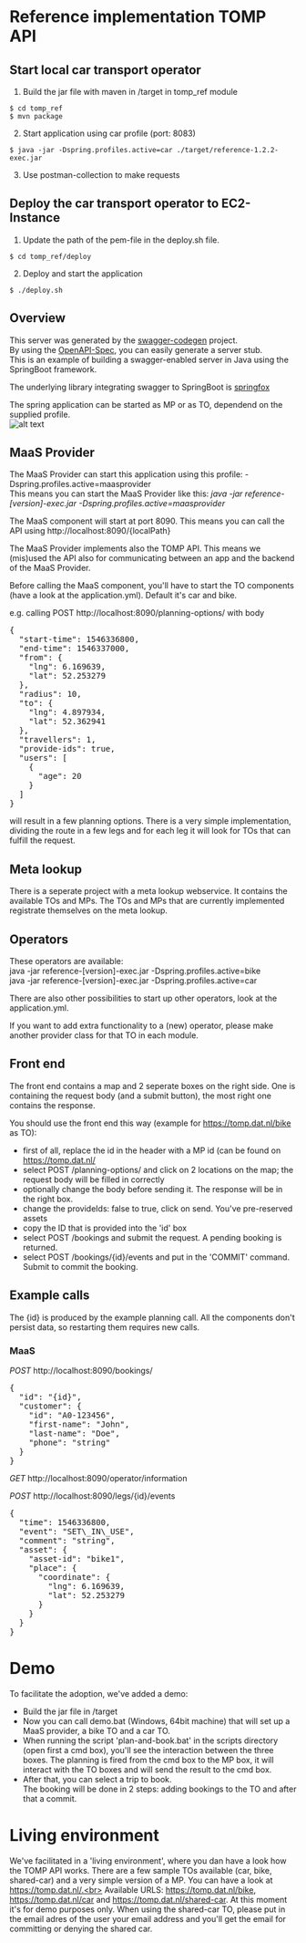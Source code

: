 # Reference implementation TOMP API

## Start local car transport operator

1. Build the jar file with maven in /target in tomp_ref module

```console
$ cd tomp_ref
$ mvn package
```
2. Start application using car profile (port: 8083)

```console
$ java -jar -Dspring.profiles.active=car ./target/reference-1.2.2-exec.jar
```
3. Use postman-collection to make requests

## Deploy the car transport operator to EC2-Instance

1. Update the path of the pem-file in the deploy.sh file.

```console
$ cd tomp_ref/deploy
```

2. Deploy and start the application

```console
$ ./deploy.sh 
```

## Overview  
This server was generated by the [swagger-codegen](https://github.com/swagger-api/swagger-codegen) project.  
By using the [OpenAPI-Spec](https://github.com/swagger-api/swagger-core), you can easily generate a server stub.  
This is an example of building a swagger-enabled server in Java using the SpringBoot framework.  

The underlying library integrating swagger to SpringBoot is [springfox](https://github.com/springfox/springfox)  

The spring application can be started as MP or as TO, dependend on the supplied profile.<br>
![alt text](demo-setup.png "The demo setup")


## MaaS Provider
The MaaS Provider can start this application using this profile: -Dspring.profiles.active=maasprovider<br>
This means you can start the MaaS Provider like this: _java -jar reference-[version]-exec.jar -Dspring.profiles.active=maasprovider_<br>

The MaaS component will start at port 8090. This means you can call the API using http://localhost:8090/{localPath}

The MaaS Provider implements also the TOMP API. This means we (mis)used the API also for communicating between an app and the backend of the MaaS Provider. 

Before calling the MaaS component, you'll have to start the TO components (have a look at the application.yml). Default it's car and bike.

e.g. calling POST http://localhost:8090/planning-options/ with body 
<pre>{
  "start-time": 1546336800,
  "end-time": 1546337000,
  "from": {
    "lng": 6.169639,
    "lat": 52.253279
  },
  "radius": 10,
  "to": {
    "lng": 4.897934,
    "lat": 52.362941
  },
  "travellers": 1,
  "provide-ids": true,
  "users": [
    {
      "age": 20
    }
  ]
}</pre>
will result in a few planning options. There is a very simple implementation, dividing the route in a few legs and for each leg it will look for TOs that can fulfill the request. 

## Meta lookup
There is a seperate project with a meta lookup webservice. It contains the available TOs and MPs. The TOs and MPs that are currently implemented registrate themselves on the meta lookup.

## Operators
These operators are available:<br>
java -jar reference-[version]-exec.jar -Dspring.profiles.active=bike<br>
java -jar reference-[version]-exec.jar -Dspring.profiles.active=car<br>

There are also other possibilities to start up other operators, look at the application.yml. 

If you want to add extra functionality to a (new) operator, please make another provider class for that TO in each module.

## Front end
The front end contains a map and 2 seperate boxes on the right side. One is containing the request body (and a submit button), the most right one contains the response.

You should use the front end this way (example for https://tomp.dat.nl/bike as TO):
- first of all, replace the id in the header with a MP id (can be found on https://tomp.dat.nl/
- select POST /planning-options/ and click on 2 locations on the map; the request body will be filled in correctly
- optionally change the body before sending it. The response will be in the right box.
- change the provideIds: false to true, click on send. You've pre-reserved assets
- copy the ID that is provided into the 'id' box
- select POST /bookings and submit the request. A pending booking is returned.
- select POST /bookings/{id}/events and put in the 'COMMIT' command. Submit to commit the booking.

## Example calls
The {id} is produced by the example planning call. All the components don't persist data, so restarting them requires new calls.

### MaaS
_POST_ http://localhost:8090/bookings/
<pre>{
  "id": "{id}",
  "customer": {
    "id": "A0-123456",
    "first-name": "John",
    "last-name": "Doe",
    "phone": "string"
  }
}</pre>


_GET_ http://localhost:8090/operator/information

_POST_ http://localhost:8090/legs/{id}/events
<pre>{
  "time": 1546336800,
  "event": "SET\_IN\_USE",
  "comment": "string",
  "asset": {
    "asset-id": "bike1",
    "place": {
      "coordinate": {
        "lng": 6.169639,
        "lat": 52.253279
      }
    }
  }
}</pre>

# Demo
To facilitate the adoption, we've added a demo: 

- Build the jar file in /target
- Now you can call demo.bat (Windows, 64bit machine) that will set up a MaaS provider, a bike TO and a car TO. <br>
- When running the script 'plan-and-book.bat' in the scripts directory (open first a cmd box), you'll see the interaction between the three boxes. The planning is fired from the cmd box to the MP box, it will interact with the TO boxes and will send the result to the cmd box. 
- After that, you can select a trip to book. <br> The booking will be done in 2 steps: adding bookings to the TO and after that a commit.

#  Living environment
We've facilitated in a 'living environment', where you dan have a look how the TOMP API works. There are a few sample TOs available (car, bike, shared-car) and a very simple version of a MP. You can have a look at https://tomp.dat.nl/.<br>
Available URLS: https://tomp.dat.nl/bike, https://tomp.dat.nl/car and https://tomp.dat.nl/shared-car. At this moment it's for demo purposes only. When using the shared-car TO, please put in the email adres of the user your email address and you'll get the email for committing or denying the shared car.
